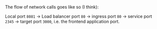 The flow of network calls goes like so (I think):

Local port `8081`
-> Load balancer port `80`
-> ingress port `80`
-> service port `2345`
-> target port `3000`, i.e. the frontend application port.
